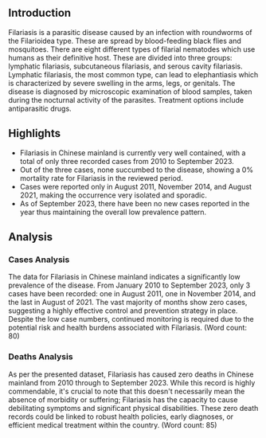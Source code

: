 ## Introduction

Filariasis is a parasitic disease caused by an infection with roundworms of the Filarioidea type. These are spread by blood-feeding black flies and mosquitoes. There are eight different types of filarial nematodes which use humans as their definitive host. These are divided into three groups: lymphatic filariasis, subcutaneous filariasis, and serous cavity filariasis. Lymphatic filariasis, the most common type, can lead to elephantiasis which is characterized by severe swelling in the arms, legs, or genitals. The disease is diagnosed by microscopic examination of blood samples, taken during the nocturnal activity of the parasites. Treatment options include antiparasitic drugs.

## Highlights

- Filariasis in Chinese mainland is currently very well contained, with a total of only three recorded cases from 2010 to September 2023. <br/>
- Out of the three cases, none succumbed to the disease, showing a 0% mortality rate for Filariasis in the reviewed period. <br/>
- Cases were reported only in August 2011, November 2014, and August 2021, making the occurrence very isolated and sporadic. <br/>
- As of September 2023, there have been no new cases reported in the year thus maintaining the overall low prevalence pattern.

## Analysis

### Cases Analysis

The data for Filariasis in Chinese mainland indicates a significantly low prevalence of the disease. From January 2010 to September 2023, only 3 cases have been recorded: one in August 2011, one in November 2014, and the last in August of 2021. The vast majority of months show zero cases, suggesting a highly effective control and prevention strategy in place. Despite the low case numbers, continued monitoring is required due to the potential risk and health burdens associated with Filariasis. (Word count: 80)

### Deaths Analysis

As per the presented dataset, Filariasis has caused zero deaths in Chinese mainland from 2010 through to September 2023. While this record is highly commendable, it's crucial to note that this doesn't necessarily mean the absence of morbidity or suffering; Filariasis has the capacity to cause debilitating symptoms and significant physical disabilities. These zero death records could be linked to robust health policies, early diagnoses, or efficient medical treatment within the country. (Word count: 85)
